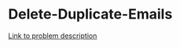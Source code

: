 # Delete-Duplicate-Emails
[Link to problem description](https://leetcode.com/problems/delete-duplicate-emails/description/?envType=study-plan-v2&envId=top-sql-50)
